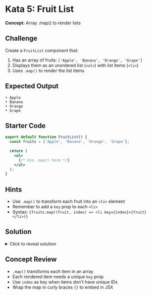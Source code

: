 # Kata 5: Fruit List

**Concept:** Array .map() to render lists

## Challenge

Create a `FruitList` component that:
1. Has an array of fruits: `['Apple', 'Banana', 'Orange', 'Grape']`
2. Displays them as an unordered list (`<ul>`) with list items (`<li>`)
3. Uses `.map()` to render the list items

## Expected Output

```
• Apple
• Banana
• Orange
• Grape
```

## Starter Code

```jsx
export default function FruitList() {
  const fruits = ['Apple', 'Banana', 'Orange', 'Grape'];
  
  return (
    <ul>
      {/* Use .map() here */}
    </ul>
  );
}
```

## Hints

- Use `.map()` to transform each fruit into an `<li>` element
- Remember to add a `key` prop to each `<li>`
- Syntax: `{fruits.map((fruit, index) => <li key={index}>{fruit}</li>)}`

## Solution

<details>
<summary>Click to reveal solution</summary>

```jsx
export default function FruitList() {
  const fruits = ['Apple', 'Banana', 'Orange', 'Grape'];
  
  return (
    <ul>
      {fruits.map((fruit, index) => (
        <li key={index}>{fruit}</li>
      ))}
    </ul>
  );
}
```

</details>

## Concept Review
- `.map()` transforms each item in an array
- Each rendered item needs a unique `key` prop
- Use `index` as key when items don't have unique IDs
- Wrap the map in curly braces `{}` to embed in JSX

